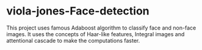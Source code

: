 # viola-jones-Face-detection
This project uses famous Adaboost algorithm to classify face and non-face images. It uses the concepts of Haar-like features, Integral images and attentional cascade to make the computations faster.
